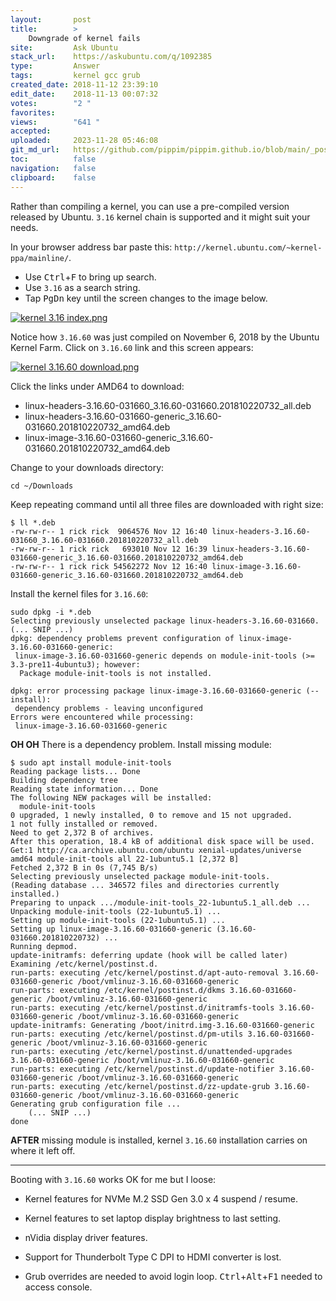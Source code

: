 ```yaml
---
layout:       post
title:        >
    Downgrade of kernel fails
site:         Ask Ubuntu
stack_url:    https://askubuntu.com/q/1092385
type:         Answer
tags:         kernel gcc grub
created_date: 2018-11-12 23:39:10
edit_date:    2018-11-13 00:07:32
votes:        "2 "
favorites:    
views:        "641 "
accepted:     
uploaded:     2023-11-28 05:46:08
git_md_url:   https://github.com/pippim/pippim.github.io/blob/main/_posts/2018/2018-11-12-Downgrade-of-kernel-fails.md
toc:          false
navigation:   false
clipboard:    false
---
```


Rather than compiling a kernel, you can use a pre-compiled version released by Ubuntu. `3.16` kernel chain is supported and it might suit your needs.

In your browser address bar paste this: `http://kernel.ubuntu.com/~kernel-ppa/mainline/`.

- Use <kbd>Ctrl</kbd>+<kbd>F</kbd> to bring up search. 
- Use `3.16` as a search string. 
- Tap <kbd>PgDn</kbd> key until the screen changes to the image below.

[![kernel 3.16 index.png][1]][1]

Notice how `3.16.60` was just compiled on November 6, 2018 by the Ubuntu Kernel Farm. Click on `3.16.60` link and this screen appears:

[![kernel 3.16.60 download.png][2]][2]

Click the links under AMD64 to download:

-  linux-headers-3.16.60-031660_3.16.60-031660.201810220732_all.deb
-  linux-headers-3.16.60-031660-generic_3.16.60-031660.201810220732_amd64.deb
-  linux-image-3.16.60-031660-generic_3.16.60-031660.201810220732_amd64.deb

Change to your downloads directory:

``` 
cd ~/Downloads
```

Keep repeating command until all three files are downloaded with right size:

``` 
$ ll *.deb
-rw-rw-r-- 1 rick rick  9064576 Nov 12 16:40 linux-headers-3.16.60-031660_3.16.60-031660.201810220732_all.deb
-rw-rw-r-- 1 rick rick   693010 Nov 12 16:39 linux-headers-3.16.60-031660-generic_3.16.60-031660.201810220732_amd64.deb
-rw-rw-r-- 1 rick rick 54562272 Nov 12 16:40 linux-image-3.16.60-031660-generic_3.16.60-031660.201810220732_amd64.deb
```

Install the kernel files for `3.16.60`:

``` 
sudo dpkg -i *.deb
Selecting previously unselected package linux-headers-3.16.60-031660.
(... SNIP ...)
dpkg: dependency problems prevent configuration of linux-image-3.16.60-031660-generic:
 linux-image-3.16.60-031660-generic depends on module-init-tools (>= 3.3-pre11-4ubuntu3); however:
  Package module-init-tools is not installed.

dpkg: error processing package linux-image-3.16.60-031660-generic (--install):
 dependency problems - leaving unconfigured
Errors were encountered while processing:
 linux-image-3.16.60-031660-generic
```

**OH OH** There is a dependency problem. Install missing module:

``` 
$ sudo apt install module-init-tools
Reading package lists... Done
Building dependency tree       
Reading state information... Done
The following NEW packages will be installed:
  module-init-tools
0 upgraded, 1 newly installed, 0 to remove and 15 not upgraded.
1 not fully installed or removed.
Need to get 2,372 B of archives.
After this operation, 18.4 kB of additional disk space will be used.
Get:1 http://ca.archive.ubuntu.com/ubuntu xenial-updates/universe amd64 module-init-tools all 22-1ubuntu5.1 [2,372 B]
Fetched 2,372 B in 0s (7,745 B/s)             
Selecting previously unselected package module-init-tools.
(Reading database ... 346572 files and directories currently installed.)
Preparing to unpack .../module-init-tools_22-1ubuntu5.1_all.deb ...
Unpacking module-init-tools (22-1ubuntu5.1) ...
Setting up module-init-tools (22-1ubuntu5.1) ...
Setting up linux-image-3.16.60-031660-generic (3.16.60-031660.201810220732) ...
Running depmod.
update-initramfs: deferring update (hook will be called later)
Examining /etc/kernel/postinst.d.
run-parts: executing /etc/kernel/postinst.d/apt-auto-removal 3.16.60-031660-generic /boot/vmlinuz-3.16.60-031660-generic
run-parts: executing /etc/kernel/postinst.d/dkms 3.16.60-031660-generic /boot/vmlinuz-3.16.60-031660-generic
run-parts: executing /etc/kernel/postinst.d/initramfs-tools 3.16.60-031660-generic /boot/vmlinuz-3.16.60-031660-generic
update-initramfs: Generating /boot/initrd.img-3.16.60-031660-generic
run-parts: executing /etc/kernel/postinst.d/pm-utils 3.16.60-031660-generic /boot/vmlinuz-3.16.60-031660-generic
run-parts: executing /etc/kernel/postinst.d/unattended-upgrades 3.16.60-031660-generic /boot/vmlinuz-3.16.60-031660-generic
run-parts: executing /etc/kernel/postinst.d/update-notifier 3.16.60-031660-generic /boot/vmlinuz-3.16.60-031660-generic
run-parts: executing /etc/kernel/postinst.d/zz-update-grub 3.16.60-031660-generic /boot/vmlinuz-3.16.60-031660-generic
Generating grub configuration file ...
    (... SNIP ...)
done
```

**AFTER** missing module is installed, kernel `3.16.60` installation carries on where it left off.


----------

Booting with `3.16.60` works OK for me but I loose:

- Kernel features for NVMe M.2 SSD Gen 3.0 x 4 suspend / resume.
- Kernel features to set laptop display brightness to last setting.
- nVidia display driver features.
- Support for Thunderbolt Type C DPI to HDMI converter is lost.
- Grub overrides are needed to avoid login loop. <kbd>Ctrl</kbd>+<kbd>Alt</kbd>+<kbd>F1</kbd> needed to access console.

  [1]: https://i.stack.imgur.com/iNqtUm.png
  [2]: https://i.stack.imgur.com/bMazC.png





